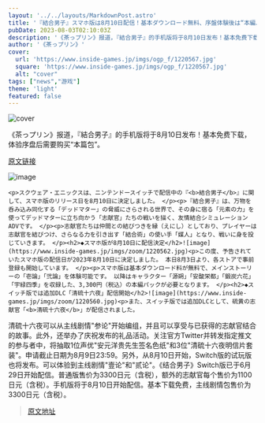 ```yaml
---
layout: '../../layouts/MarkdownPost.astro'
title: '『結合男子』スマホ版は8月10日配信！基本ダウンロード無料、序盤体験後は“本編パック”購入が必要に'
pubDate: 2023-08-03T02:10:03Z
description: '《茶っプリン》报道，『結合男子』的手机版将于8月10日发布！基本免费下载，体验序盘后需要购买“本篇包”'
author: '《茶っプリン》'
cover:
  url: 'https://www.inside-games.jp/imgs/ogp_f/1220567.jpg'
  square: 'https://www.inside-games.jp/imgs/ogp_f/1220567.jpg'
  alt: "cover"
tags: ["news","游戏"]
theme: 'light'
featured: false
---
```


![cover](https://www.inside-games.jp/imgs/ogp_f/1220567.jpg)

《茶っプリン》报道，『結合男子』的手机版将于8月10日发布！基本免费下载，体验序盘后需要购买“本篇包”。

[原文链接](https://www.inside-games.jp/article/2023/08/03/147603.html)

![image](https://www.inside-games.jp/imgs/zoom/1220564.jpg)

    <p>スクウェア・エニックスは、ニンテンドースイッチで配信中の『<b>結合男子</b>』に関して、スマホ版のリリース日を8月10日に決定しました。 </p><p>『結合男子』は、万物を呑み込み同化する「デッドマター」の脅威にさらされる世界で、その身に宿る「元素の力」を使ってデッドマターに立ち向かう「志献官」たちの戦いを描く、友情結合シミュレーションADVです。 </p><p>志献官たちは仲間との結びつきを縁（えにし）としており、プレイヤーは志献官を結びつけ、さらなる力を引き出す「結合術」の使い手「媒人」となり、戦いに身を投じていきます。 </p><h2>◆スマホ版が8月10日に配信決定</h2>![image](https://www.inside-games.jp/imgs/zoom/1220562.jpg)<p>この度、予告されていたスマホ版の配信日が2023年8月10日に決定しました。 本日8月3日より、各ストアで事前登録も開始しています。 </p><p>スマホ版は基本ダウンロード料が無料で、メインストーリーの「壱論」「弐論」を体験可能です。 以降はキャラクター「源朔」「安酸栄都」「鍛炭六花」「宇緑四季」を収録した、3,300円（税込）の本編パックが必要となります。 </p><h2>◆スイッチ版では追加DLC「清硫十六夜」配信開始</h2>![image](https://www.inside-games.jp/imgs/zoom/1220560.jpg)<p>また、スイッチ版では追加DLCとして、硫黄の志献官「<b>清硫十六夜</b>」が配信されました。
清硫十六夜可以从主线剧情"参论"开始编组，并且可以享受与已获得的志献官结合的故事。此外，还举办了庆祝发布的礼品活动。关注官方Twitter并转发指定推文的参与者中，将抽取1位声优"安元洋贵先生签名色纸"和3位"清硫十六夜明信片套装"。申请截止日期为8月9日23:59。另外，从8月10日开始，Switch版的试玩版也将发布。可以体验到主线剧情"壹论"和"贰论"。《结合男子》Switch版已于6月29日开始配信。普通版售价为3300日元（含税），额外的志献官每个售价为1100日元（含税）。手机版将于8月10日开始配信。基本下载免费，主线剧情包售价为3300日元（含税）。

>[原文地址](https://www.inside-games.jp/article/2023/08/03/147603.html)  
